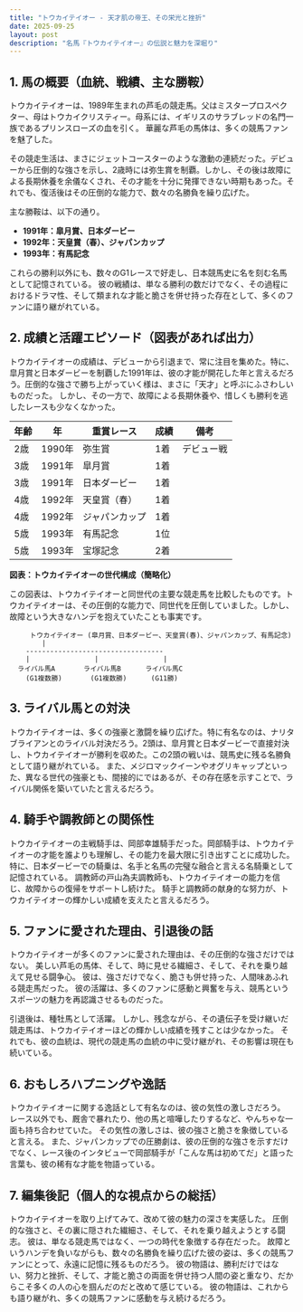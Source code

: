 ```yaml
---
title: "トウカイテイオー - 天才肌の帝王、その栄光と挫折"
date: 2025-09-25
layout: post
description: "名馬『トウカイテイオー』の伝説と魅力を深堀り"
---
```


## 1. 馬の概要（血統、戦績、主な勝鞍）

トウカイテイオーは、1989年生まれの芦毛の競走馬。父はミスタープロスペクター、母はトウカイクリスティー。母系には、イギリスのサラブレッドの名門一族であるプリンスローズの血を引く。  華麗な芦毛の馬体は、多くの競馬ファンを魅了した。

その競走生活は、まさにジェットコースターのような激動の連続だった。デビューから圧倒的な強さを示し、2歳時には弥生賞を制覇。しかし、その後は故障による長期休養を余儀なくされ、その才能を十分に発揮できない時期もあった。それでも、復活後はその圧倒的な能力で、数々の名勝負を繰り広げた。

主な勝鞍は、以下の通り。

* **1991年：皐月賞、日本ダービー**
* **1992年：天皇賞（春）、ジャパンカップ**
* **1993年：有馬記念**

これらの勝利以外にも、数々のG1レースで好走し、日本競馬史に名を刻む名馬として記憶されている。  彼の戦績は、単なる勝利の数だけでなく、その過程におけるドラマ性、そして類まれな才能と脆さを併せ持った存在として、多くのファンに語り継がれている。


## 2. 成績と活躍エピソード（図表があれば出力）

トウカイテイオーの成績は、デビューから引退まで、常に注目を集めた。特に、皐月賞と日本ダービーを制覇した1991年は、彼の才能が開花した年と言えるだろう。圧倒的な強さで勝ち上がっていく様は、まさに「天才」と呼ぶにふさわしいものだった。  しかし、その一方で、故障による長期休養や、惜しくも勝利を逃したレースも少なくなかった。


| 年齢 | 年 | 重賞レース | 成績 | 備考 |
|---|---|---|---|---|
| 2歳 | 1990年 | 弥生賞 | 1着 | デビュー戦 |
| 3歳 | 1991年 | 皐月賞 | 1着 | |
| 3歳 | 1991年 | 日本ダービー | 1着 | |
| 4歳 | 1992年 | 天皇賞（春） | 1着 | |
| 4歳 | 1992年 | ジャパンカップ | 1着 | |
| 5歳 | 1993年 | 有馬記念 | 1位 |  |
| 5歳 | 1993年 | 宝塚記念 | 2着 |  |


**図表：トウカイテイオーの世代構成（簡略化）**

この図表は、トウカイテイオーと同世代の主要な競走馬を比較したものです。トウカイテイオーは、その圧倒的な能力で、同世代を圧倒していました。しかし、故障という大きなハンデを抱えていたことも事実です。


```
     トウカイテイオー (皐月賞、日本ダービー、天皇賞(春)、ジャパンカップ、有馬記念)
        |
    ----------------------------------
    |                |                |
  ライバル馬A       ライバル馬B      ライバル馬C
    (G1複数勝)       (G1複数勝)      (G11勝) 
```


## 3. ライバル馬との対決

トウカイテイオーは、多くの強豪と激闘を繰り広げた。特に有名なのは、ナリタブライアンとのライバル対決だろう。2頭は、皐月賞と日本ダービーで直接対決し、トウカイテイオーが勝利を収めた。この2頭の戦いは、競馬史に残る名勝負として語り継がれている。  また、メジロマックイーンやオグリキャップといった、異なる世代の強豪とも、間接的にではあるが、その存在感を示すことで、ライバル関係を築いていたと言えるだろう。


## 4. 騎手や調教師との関係性

トウカイテイオーの主戦騎手は、岡部幸雄騎手だった。岡部騎手は、トウカイテイオーの才能を誰よりも理解し、その能力を最大限に引き出すことに成功した。  特に、日本ダービーでの騎乗は、名手と名馬の完璧な融合と言える名騎乗として記憶されている。  調教師の戸山為夫調教師も、トウカイテイオーの能力を信じ、故障からの復帰をサポートし続けた。  騎手と調教師の献身的な努力が、トウカイテイオーの輝かしい成績を支えたと言えるだろう。


## 5. ファンに愛された理由、引退後の話

トウカイテイオーが多くのファンに愛された理由は、その圧倒的な強さだけではない。  美しい芦毛の馬体、そして、時に見せる繊細さ、そして、それを乗り越えて見せる闘争心。  彼は、強さだけでなく、脆さも併せ持った、人間味あふれる競走馬だった。  彼の活躍は、多くのファンに感動と興奮を与え、競馬というスポーツの魅力を再認識させるものだった。

引退後は、種牡馬として活躍。  しかし、残念ながら、その遺伝子を受け継いだ競走馬は、トウカイテイオーほどの輝かしい成績を残すことは少なかった。  それでも、彼の血統は、現代の競走馬の血統の中に受け継がれ、その影響は現在も続いている。


## 6. おもしろハプニングや逸話

トウカイテイオーに関する逸話として有名なのは、彼の気性の激しさだろう。  レース以外でも、厩舎で暴れたり、他の馬と喧嘩したりするなど、やんちゃな一面も持ち合わせていた。  その気性の激しさは、彼の強さと脆さを象徴していると言える。  また、ジャパンカップでの圧勝劇は、彼の圧倒的な強さを示すだけでなく、レース後のインタビューで岡部騎手が「こんな馬は初めてだ」と語った言葉も、彼の稀有な才能を物語っている。


## 7. 編集後記（個人的な視点からの総括）

トウカイテイオーを取り上げてみて、改めて彼の魅力の深さを実感した。  圧倒的な強さと、その裏に隠された繊細さ、そして、それを乗り越えようとする闘志。  彼は、単なる競走馬ではなく、一つの時代を象徴する存在だった。  故障というハンデを負いながらも、数々の名勝負を繰り広げた彼の姿は、多くの競馬ファンにとって、永遠に記憶に残るものだろう。  彼の物語は、勝利だけではない、努力と挫折、そして、才能と脆さの両面を併せ持つ人間の姿と重なり、だからこそ多くの人の心を掴んだのだと改めて感じている。  彼の物語は、これからも語り継がれ、多くの競馬ファンに感動を与え続けるだろう。
